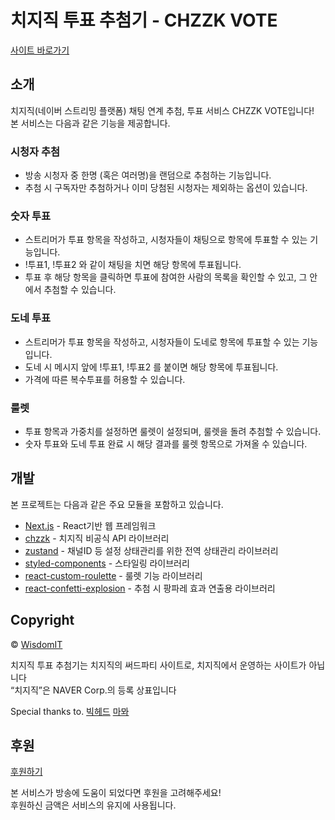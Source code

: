 # 치지직 투표 추첨기 - CHZZK VOTE

[사이트 바로가기](https://chzzk-vote.vercel.app/)

## 소개

치지직(네이버 스트리밍 플랫폼) 채팅 연계 추첨, 투표 서비스 CHZZK VOTE입니다!  
본 서비스는 다음과 같은 기능을 제공합니다.

### 시청자 추첨

- 방송 시청자 중 한명 (혹은 여러명)을 랜덤으로 추첨하는 기능입니다.
- 추첨 시 구독자만 추첨하거나 이미 당첨된 시청자는 제외하는 옵션이 있습니다.

### 숫자 투표

- 스트리머가 투표 항목을 작성하고, 시청자들이 채팅으로 항목에 투표할 수 있는 기능입니다.
- !투표1, !투표2 와 같이 채팅을 치면 해당 항목에 투표됩니다.
- 투표 후 해당 항목을 클릭하면 투표에 참여한 사람의 목록을 확인할 수 있고, 그 안에서 추첨할 수 있습니다.

### 도네 투표

- 스트리머가 투표 항목을 작성하고, 시청자들이 도네로 항목에 투표할 수 있는 기능입니다.
- 도네 시 메시지 앞에 !투표1, !투표2 를 붙이면 해당 항목에 투표됩니다.
- 가격에 따른 복수투표를 허용할 수 있습니다.

### 룰렛

- 투표 항목과 가중치를 설정하면 룰렛이 설정되며, 룰렛을 돌려 추첨할 수 있습니다.
- 숫자 투표와 도네 투표 완료 시 해당 결과를 룰렛 항목으로 가져올 수 있습니다.

## 개발

본 프로젝트는 다음과 같은 주요 모듈을 포함하고 있습니다.

- [Next.js](https://nextjs.org/) - React기반 웹 프레임워크
- [chzzk](https://github.com/kimcore/chzzk) - 치지직 비공식 API 라이브러리
- [zustand](https://github.com/pmndrs/zustand) - 채널ID 등 설정 상태관리를 위한 전역 상태관리 라이브러리
- [styled-components](https://styled-components.com/) - 스타일링 라이브러리
- [react-custom-roulette](https://github.com/effectussoftware/react-custom-roulette) - 룰렛 기능 라이브러리
- [react-confetti-explosion](https://github.com/herrethan/react-confetti-explosion) - 추첨 시 팡파레 효과 연출용 라이브러리

## Copyright

© [WisdomIT](https://discord.com/users/901304044767834123)

치지직 투표 추첨기는 치지직의 써드파티 사이트로, 치지직에서 운영하는 사이트가 아닙니다  
“치지직”은 NAVER Corp.의 등록 상표입니다

Special thanks to. [빅헤드](https://chzzk.naver.com/ca1850b2eceb7f86146695fd9bb9cefc) [마뫄](https://chzzk.naver.com/219d8e65810a77d6e42c7df018d9632b)

## 후원

[후원하기](https://toon.at/donate/wisdomit)

본 서비스가 방송에 도움이 되었다면 후원을 고려해주세요!  
후원하신 금액은 서비스의 유지에 사용됩니다.
